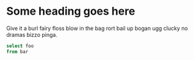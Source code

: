 
# Some heading goes here

Give it a burl fairy floss blow in the bag rort bail up bogan ugg clucky no dramas bizzo pinga.

```sql source.sql:--select:--endselect
select foo
from bar
```

